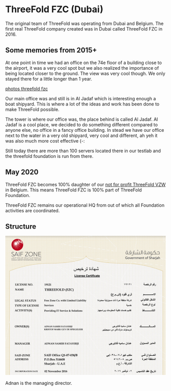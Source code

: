 # ThreeFold FZC (Dubai)

The original team of ThreeFold was operating from Dubai and Belgium.
The first real ThreeFold company created was in Dubai called ThreeFold FZC in 2016.


## Some memories from 2015+

At one point in time we had an office on the 74e floor of a building close to the airport, it was a very cool spot but we also realized the importance of being located closer to the ground. 
The view was very cool though. We only stayed there for a little longer than 1 year.

[photos threefold fzc](structure/images_threefold_fzc.html ':include :type=iframe width=100% height=550px frameBorder="0" scrolling="no" align="center"')

Our main office was and still is in Al Jadaf which is interesting enough a boat shipyard.
This is where a lot of the ideas and work has been done to make ThreeFold possible.


The tower is where our office was, the place behind is called Al Jadaf. Al Jadaf is a cool place, we decided to do something different compared to anyone else, no office in a fancy office building. In stead we have our office next to the water in a very old shipyard, very cool and different, ah yeh it was also much more cost effective (-:

Still today there are more than 100 servers located there in our testlab and the threefold foundation is run from there.

## May 2020

ThreeFold FZC becomes 100% daughter of our [not for profit ThreeFold VZW](threefold_vzw.md) in Belgium. This means ThreeFold FZC is 100% part of ThreeFold Foundation.


ThreeFold FZC remains our operational HQ from out of which all Foundation activities are coordinated. 


## Structure

![](./img/license_threefoldfzc.png ':size=800x900')

Adnan is the managing director.